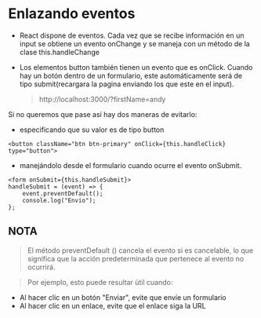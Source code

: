 # Enlazando eventos

- React dispone de eventos. Cada vez que se recibe información en un input se obtiene un evento onChange y se maneja con un método de la clase this.handleChange
- Los elementos button también tienen un evento que es onClick.
  Cuando hay un botón dentro de un formulario, este automáticamente será de tipo submit(recargara la pagina enviando los que este en el input).

  > http://localhost:3000/?firstName=andy

Si no queremos que pase así hay dos maneras de evitarlo:

- especificando que su valor es de tipo button

```
<button className="btn btn-primary" onClick={this.handleClick} type="button">

```

- manejándolo desde el formulario cuando ocurre el evento onSubmit.

```
<form onSubmit={this.handleSubmit}>
handleSubmit = (event) => {
    event.preventDefault();
    console.log("Envio");
};
```
## NOTA
> El método preventDefault () cancela el evento si es cancelable, lo que significa que la acción predeterminada que pertenece al evento no ocurrirá.

> Por ejemplo, esto puede resultar útil cuando:

* Al hacer clic en un botón "Enviar", evite que envíe un formulario
* Al hacer clic en un enlace, evite que el enlace siga la URL

